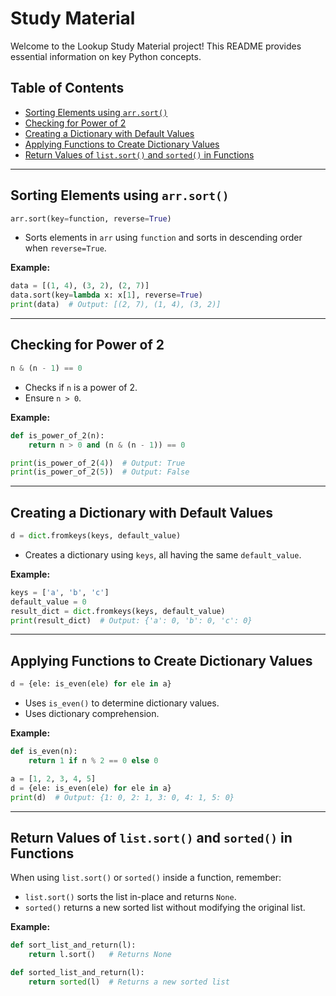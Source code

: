 # Study Material

Welcome to the Lookup Study Material project! This README provides essential information on key Python concepts.

## Table of Contents
- [Sorting Elements using `arr.sort()`](#sorting-elements-using-arrsort)
- [Checking for Power of 2](#checking-for-power-of-2)
- [Creating a Dictionary with Default Values](#creating-a-dictionary-with-default-values)
- [Applying Functions to Create Dictionary Values](#applying-functions-to-create-dictionary-values)
- [Return Values of `list.sort()` and `sorted()` in Functions](#return-values-of-listsort-and-sorted-in-functions)

---

## Sorting Elements using `arr.sort()`

```python
arr.sort(key=function, reverse=True)
```

- Sorts elements in `arr` using `function` and sorts in descending order when `reverse=True`.

**Example:**
```python
data = [(1, 4), (3, 2), (2, 7)]
data.sort(key=lambda x: x[1], reverse=True)
print(data)  # Output: [(2, 7), (1, 4), (3, 2)]
```

---

## Checking for Power of 2

```python
n & (n - 1) == 0
```

- Checks if `n` is a power of 2.
- Ensure `n > 0`.

**Example:**
```python
def is_power_of_2(n):
    return n > 0 and (n & (n - 1)) == 0

print(is_power_of_2(4))  # Output: True
print(is_power_of_2(5))  # Output: False
```

---

## Creating a Dictionary with Default Values

```python
d = dict.fromkeys(keys, default_value)
```

- Creates a dictionary using `keys`, all having the same `default_value`.

**Example:**
```python
keys = ['a', 'b', 'c']
default_value = 0
result_dict = dict.fromkeys(keys, default_value)
print(result_dict)  # Output: {'a': 0, 'b': 0, 'c': 0}
```

---

## Applying Functions to Create Dictionary Values

```python
d = {ele: is_even(ele) for ele in a}
```

- Uses `is_even()` to determine dictionary values.
- Uses dictionary comprehension.

**Example:**
```python
def is_even(n):
    return 1 if n % 2 == 0 else 0

a = [1, 2, 3, 4, 5]
d = {ele: is_even(ele) for ele in a}
print(d)  # Output: {1: 0, 2: 1, 3: 0, 4: 1, 5: 0}
```
---
## Return Values of `list.sort()` and `sorted()` in Functions

When using `list.sort()` or `sorted()` inside a function, remember:

- `list.sort()` sorts the list in-place and returns `None`.
- `sorted()` returns a new sorted list without modifying the original list.

**Example:**
```python
def sort_list_and_return(l):
    return l.sort()   # Returns None

def sorted_list_and_return(l):
    return sorted(l)  # Returns a new sorted list
